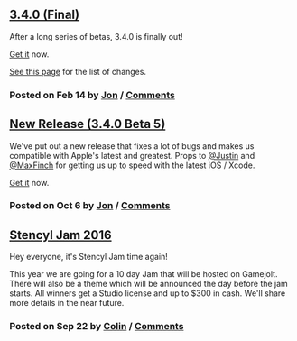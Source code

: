 ## [3.4.0 (Final)](http://community.stencyl.com/index.php/topic,50738.0.html)

After a long series of betas, 3.4.0 is finally out! 

[Get it](http://www.stencyl.com/download/) now.

[See this page](http://www.stencyl.com/download/) for the list of changes.

### Posted on Feb 14 by [Jon](http://www.stencyl.com/users/index/2) / [Comments](http://community.stencyl.com/index.php/topic,50738.0.html)

## [New Release (3.4.0 Beta 5)](http://community.stencyl.com/index.php/topic,49454.0.html)

We've put out a new release that fixes a lot of bugs and makes us compatible with Apple's latest and greatest. Props to [@Justin](http://www.stencyl.com/users/index/21) and [@MaxFinch](http://www.stencyl.com/users/index/56065) for getting us up to speed with the latest iOS / Xcode.

[Get it](http://www.stencyl.com/download/) now.


### Posted on Oct 6 by [Jon](http://www.stencyl.com/users/index/2) / [Comments](http://community.stencyl.com/index.php/topic,49454.0.html)


## [Stencyl Jam 2016](http://community.stencyl.com/index.php/topic,49229.0.html)

Hey everyone, it's Stencyl Jam time again! 

This year we are going for a 10 day Jam that will be hosted on Gamejolt. There will also be a theme which will be announced the day before the jam starts. All winners get a Studio license and up to $300 in cash. We'll share more details in the near future.

### Posted on Sep 22 by [Colin](http://www.stencyl.com/users/index/147284) / [Comments](http://community.stencyl.com/index.php/topic,49229.0.html)
